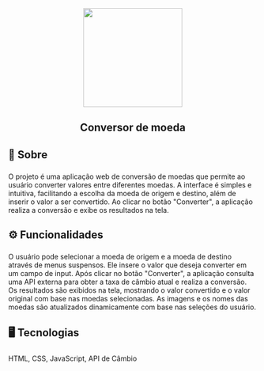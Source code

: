 <div align="center">
  <img height="200" src="https://nicolassaraivaa.github.io/photosredmi/imgProjects/currency.png"  />
</div>

###

<h2 align="center">Conversor de moeda</h2>

###

<h2 align="left">📝 Sobre</h2>

###

<p align="left">O projeto é uma aplicação web de conversão de moedas que permite ao usuário converter valores entre diferentes moedas. A interface é simples e intuitiva, facilitando a escolha da moeda de origem e destino, além de inserir o valor a ser convertido. Ao clicar no botão "Converter", a aplicação realiza a conversão e exibe os resultados na tela.</p>

###

<h2 align="left">⚙ Funcionalidades</h2>

###

<p align="left">O usuário pode selecionar a moeda de origem e a moeda de destino através de menus suspensos. Ele insere o valor que deseja converter em um campo de input. Após clicar no botão "Converter", a aplicação consulta uma API externa para obter a taxa de câmbio atual e realiza a conversão. Os resultados são exibidos na tela, mostrando o valor convertido e o valor original com base nas moedas selecionadas. As imagens e os nomes das moedas são atualizados dinamicamente com base nas seleções do usuário.</p>

###

<h2 align="left">🖥 Tecnologias</h2>

###

<p align="left">HTML, CSS, JavaScript, API de Câmbio</p>

###
